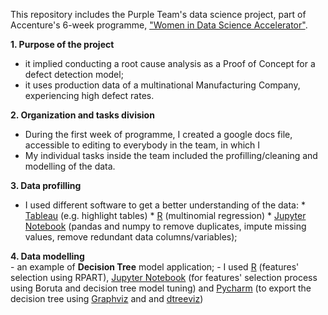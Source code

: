 This repository includes the Purple Team's data science project, part of Accenture's 6-week programme, ["Women in Data Science Accelerator"](https://www.accenture.com/ie-en/careers/women-in-data-science?src=SOMS).

<b>1. Purpose of the project</b>
  - it implied conducting a root cause analysis as a Proof of Concept for a defect detection model;
  - it uses production data of a multinational Manufacturing Company, experiencing high defect rates.
  
<b>2. Organization and tasks division</b>
  - During the first week of programme, I created a google docs file, accessible to editing to everybody in the team, in which I 
  - My individual tasks inside the team included the profilling/cleaning and modelling of the data.

<b>3. Data profilling</b>
  - I used different software to get a better understanding of the data:
          * [Tableau](https://github.com/RalucaN/Data-projects/tree/master/Women_in_Data_Science_programme_(Feb%202020-)/Plots%20and%20observations) (e.g. highlight tables)
          * [R](https://github.com/RalucaN/Data-projects/tree/master/Women_in_Data_Science_programme_(Feb%202020-)/multinomial%20regression) (multinomial regression)
          * [Jupyter Notebook](https://github.com/RalucaN/Data-projects/blob/master/Women_in_Data_Science_programme_(Feb%202020-)/Data_cleaning.ipynb) (pandas and numpy to remove duplicates, impute missing values, remove redundant data columns/variables);
     
<b>4. Data modelling</b>  
    - an example of <b>Decision Tree</b> model application;
    - I used [R](https://github.com/RalucaN/Data-projects/blob/master/Women_in_Data_Science_programme_(Feb%202020-)/features_selection.R) (features' selection using RPART), [Jupyter Notebook](https://github.com/RalucaN/Data-projects/blob/master/Women_in_Data_Science_programme_(Feb%202020-)/Modelling.ipynb) (for features' selection process using Boruta and decision tree model tuning) and [Pycharm](https://github.com/RalucaN/Data-projects/blob/master/Women_in_Data_Science_programme_(Feb%202020-)/export_tree.py) (to export the decision tree using [Graphviz](https://github.com/RalucaN/Data-projects/blob/master/Women_in_Data_Science_programme_(Feb%202020-)/tables%20and%20graphs/tree_exported.svg) and and [dtreeviz](https://github.com/RalucaN/Data-projects/blob/master/Women_in_Data_Science_programme_(Feb%202020-)/tables%20and%20graphs/DTreeViz_11748.svg))
